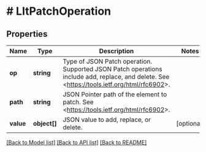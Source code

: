 # # LItPatchOperation

## Properties

Name | Type | Description | Notes
------------ | ------------- | ------------- | -------------
**op** | **string** | Type of JSON Patch operation. Supported JSON Patch operations include add, replace, and delete. See &lt;https://tools.ietf.org/html/rfc6902&gt;. |
**path** | **string** | JSON Pointer path of the element to patch. See &lt;https://tools.ietf.org/html/rfc6902&gt;. |
**value** | **object[]** | JSON value to add, replace, or delete. | [optional]

[[Back to Model list]](../../README.md#models) [[Back to API list]](../../README.md#endpoints) [[Back to README]](../../README.md)
